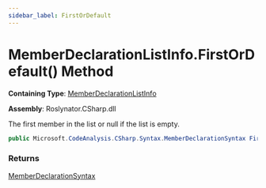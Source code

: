 ```yaml
---
sidebar_label: FirstOrDefault
---
```


# MemberDeclarationListInfo\.FirstOrDefault\(\) Method

**Containing Type**: [MemberDeclarationListInfo](../index.md)

**Assembly**: Roslynator\.CSharp\.dll

  
The first member in the list or null if the list is empty\.

```csharp
public Microsoft.CodeAnalysis.CSharp.Syntax.MemberDeclarationSyntax FirstOrDefault()
```

### Returns

[MemberDeclarationSyntax](https://docs.microsoft.com/en-us/dotnet/api/microsoft.codeanalysis.csharp.syntax.memberdeclarationsyntax)

